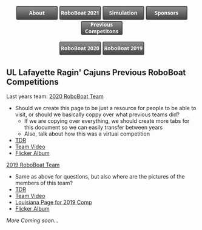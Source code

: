 
<p><center>
  <a href="https://crawlab.github.io/RoboBoat-2021/About"><img src="images/Buttons/About.png" title="About" width="110px" /></a>
  <a href="https://crawlab.github.io/RoboBoat-2021/"><img src="images/Buttons/RoboBoat 2021.png" title="RoboBoat 2021" width="110px" /></a>
  <a href="https://crawlab.github.io/RoboBoat-2021/Simulation"><img src="images/Buttons/Simulation.png" title="Simulations" width="110px" /></a>
  <a href="https://crawlab.github.io/RoboBoat-2021/Sponsors"><img src="images/Buttons/Sponsors.png" title="Sponsorships" width="110px" /></a>
  <a href="https://crawlab.github.io/RoboBoat-2021/Previous%20Competitions"><img src="images/Buttons/Previous Competitions.png" title="About" width="110px" /></a>
</center>
</p>

<center>
  <a href="https://crawlab.github.io/RoboBoat-2021/2020"><img src="images/Buttons/2020.png" title="2019" width="110px" /></a>
  <a href="https://crawlab.github.io/RoboBoat-2021/2019"><img src="images/Buttons/2019.png" title="2020" width="110px" /></a>

</center>

## UL Lafayette Ragin' Cajuns Previous RoboBoat Competitions


Last years team:
  [2020 RoboBoat Team](https://crawlab.github.io/RoboBoat-2020/)
  - Should we create this page to be just a resource for people to be able to visit, or should we basically coppy over what previous teams did?
    - If we are copying over everything, we should create more tabs for this document so we can easily transfer between years
    - Also, talk about how this was a virtual competition
  - [TDR](https://crawlab.github.io/RoboBoat-2020/RoboBoat2020_TDR.pdf)
  - [Team Video](https://www.youtube.com/watch?v=4ydxaT9xY8g&list=PLKxxEmtsYTkSW_woiazta4Rid7sNQkOxj&index=6)
  - [Flicker Album](https://www.flickr.com/photos/crawlab/sets/72157709882895992/)

  [2019 RoboBoat Team](https://userweb.ucs.louisiana.edu/~jev9637/research/RoboBoat_2019.html)  
  - Same as above for questions, but also where are the pictures of the members of this team?
  - [TDR](https://crawlab.github.io/RoboBoat-2020/ULL_RB19_TDR.pdf)
  - [Team Video](https://www.youtube.com/watch?v=DXaP6OPKAoY)
  - [Louisiana Page for 2019 Comp](https://mechanical.louisiana.edu/news-events/news/20190627/university-team-earns-manufacturing-award-international-roboboat)
  - [Flicker Album](https://www.flickr.com/photos/crawlab/sets/72157707215763765/)

*More Coming soon...*